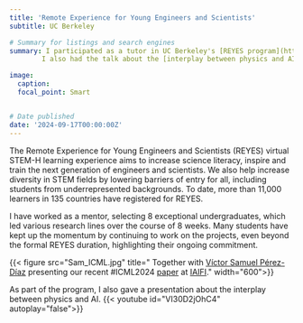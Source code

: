 ```yaml
---
title: 'Remote Experience for Young Engineers and Scientists'
subtitle: UC Berkeley

# Summary for listings and search engines
summary: I participated as a tutor in UC Berkeley's [REYES program](https://iaifi.org/outreach.html) and I had to the honor to work with talented students from around the world. 
        I also had the talk about the [interplay between physics and AI](https://www.youtube.com/watch?v=VI30D2jOhC4&t=1828s).

image:
  caption: 
  focal_point: Smart


# Date published
date: '2024-09-17T00:00:00Z'
---
```


The Remote Experience for Young Engineers and Scientists (REYES) virtual STEM-H learning experience aims to increase science literacy, inspire and train the next generation of engineers and scientists. We also help increase diversity in STEM fields by lowering barriers of entry for all, including students from underrepresented backgrounds. To date, more than 11,000 learners in 135 countries have registered for REYES. 

I have worked as a mentor, selecting 8 exceptional undergraduates, which led various research lines over the course of 8 weeks. Many students have kept up the momentum by continuing to work on the projects, even beyond the formal REYES duration, highlighting their ongoing commitment. 

{{< figure src="Sam_ICML.jpg" title="  Together with [Víctor Samuel Pérez-Díaz](https://www.samuelperezdi.com) presenting our recent \#ICML2024 [paper](https://arxiv.org/abs/2306.06099) at [IAIFI](https://x.com/iaifi_news/status/1836159744915984804/)." width="600">}}

As part of the program, I also gave a presentation about the interplay between physics and AI.
{{< youtube id="VI30D2jOhC4" autoplay="false">}}



